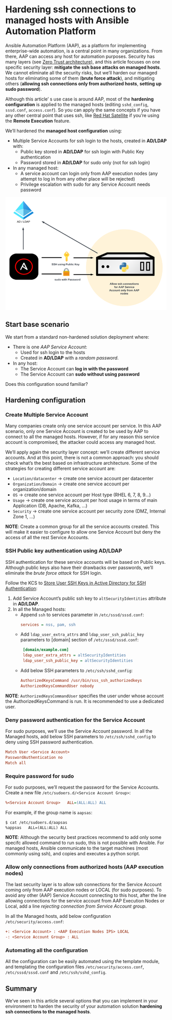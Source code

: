 # Hardening ssh connections to managed hosts with Ansible Automation Platform

Ansible Automation Platform (AAP), as a platform for implementing enterprise-wide automation, is a central point in many organizations. From there, AAP can access any host for automation purposes. Security has many layers (see [Zero Trust architecture](https://www.redhat.com/en/topics/security/what-is-zero-trust)), and this article focuses on one specific security layer: **mitigate the ssh base attacks on managed hosts**. We cannot eliminate all the security risks, but we’ll harden our managed hosts for eliminating some of them (**brute force attack**), and mitigating others (**allowing ssh connections only from authorized hosts**, **setting up sudo password**). 

Although this article’ s use case is around AAP, most of the **hardening configuration** is applied to the managed hosts (editing `sshd_config`, `sssd.conf`, `access.conf`). So you can apply the same concepts if you have any other central point that uses ssh, like [Red Hat Satellite](https://www.redhat.com/en/technologies/management/satellite) if you’re using the **Remote Execution** feature.

We’ll hardened the **managed host configuration** using:

* Multiple Service Accounts for ssh login to the hosts, created in **AD/LDAP** with:
    * Public key stored in **AD/LDAP** for ssh login with Public Key authentication
    * Password stored in **AD/LDAP** for sudo only (not for ssh login)
* In any managed host:
    * A service account can login only from AAP execution nodes (any attempt to log in from any other place will be rejected)
    * Privilege escalation with sudo for any Service Account needs password

![Ansible Hardening Overview](../img/ansbile_hardening.png)


## Start base scenario

We start from a standard non-hardened solution deployment where:

* There is one *AAP Service Account*:
    * Used for ssh login to the hosts
    * Created in **AD/LDAP** with a *random password*.
* In any host:
    * The Service Account can **log in with the password**
    * The Service Account can **sudo without using password**

Does this configuration sound familiar?

## Hardening configuration

### Create Multiple Service Account

Many companies create only one service account per service. In this AAP scenario, only one Service Account is created to be used by AAP to connect to all the managed hosts. However, if for any reason this service account is compromised, the attacker could access any managed host.

We’ll apply again the security layer concept: we’ll create different service accounts. And at this point, there is not a common approach: you should check what’s the best based on infrastructure architecture. Some of the strategies for creating different service account are:

* `Location/datacenter` -> create one service account per datacenter
* `Organization/Domain` -> create one service account per organization/domain
* `OS` -> create one service account per Host type (RHEL 6, 7, 8, 9…)
* `Usage` -> create one service account per host usage in terms of main Application (DB, Apache, Kafka, …)
* `Security` -> create one service account per security zone (DMZ, Internal Zone 1, …)

**NOTE**: Create a common group for all the service accounts created. This will make it easier to configure to allow one Service Account but deny the access of all the rest Service Accounts.   

### SSH Public key authentication using AD/LDAP

SSH authentication for these service accounts will be based on Public keys. Although public keys also have their drawbacks over passwords, we’ll eliminate the *brute force attack* for SSH login.

Follow the KCS to [Store User SSH Keys in Active Directory for SSH Authentication](https://access.redhat.com/solutions/5353351): 

1. Add Service Account’s public ssh key to `altSecurityIdentities` attribute in **AD/LDAP**.
1. In all the Managed hosts: 
    * Append `ssh` to services parameter in `/etc/sssd/sssd.conf`:
        ```ini
        services = nss, pam, ssh
        ```
    * Add `ldap_user_extra_attrs` and `ldap_user_ssh_public_key` parameters to [domain] section of `/etc/sssd/sssd.conf`:
       ```ini
        [domain/example.com]
        ldap_user_extra_attrs = altSecurityIdentities
        ldap_user_ssh_public_key = altSecurityIdentities
        ```
    * Add below SSH parameters to `/etc/ssh/sshd_config`:
        ```ini
        AuthorizedKeysCommand /usr/bin/sss_ssh_authorizedkeys
        AuthorizedKeysCommandUser nobody
        ```

**NOTE**: `AuthorizedKeysCommandUser` specifies the user under whose account the AuthorizedKeysCommand is run. It is recommended to use a dedicated user.

### Deny password authentication for the Service Account

For sudo purposes, we’ll use the Service Account password. In all the Managed hosts, add below SSH parameters to `/etc/ssh/sshd_config` to deny using SSH password authentication.

```ini
Match User <Service Account>
PasswordAuthentication no
Match all
```

### Require password for sudo

For sudo purposes, we’ll request the password for the Service Accounts. Create a new file `/etc/sudoers.d/<Service Account Group>`:

```ini
%<Service Account Group>   ALL=(ALL:ALL) ALL
```

For example, if the group name is `aapsas`:

```shell
$ cat /etc/sudoers.d/aapsas
%appsas   ALL=(ALL:ALL) ALL
```

**NOTE**: Although the security best practices recommend to add only some specifc allowed command to run sudo, this is not possible with Ansible. For managed hosts, Ansible communicate to the target machines (most commonly using ssh), and copies and executes a python script.

### Allow only connections from authorized hosts (AAP execution nodes)

The last security layer is to allow ssh connections for the Service Account coming only from AAP execution nodes or LOCAL (for sudo purposes). To avoid any other (AAP) Service Account connecting to this host, after the line allowing connections for the service account from AAP Execution Nodes or Local, add a line *rejecting connection from Service Account group*.  

In all the Managed hosts, add below configuration `/etc/security/access.conf`:

```ini
+: <Service Account> : <AAP Execution Nodes IPS> LOCAL
-: <Service Account Group> : ALL
```

### Automating all the configuration

All the configuration can be easily automated using the template module, and templating the configuration files `/etc/security/access.conf`, `/etc/sssd/sssd.conf` and `/etc/ssh/sshd_config`.


## Summary

We’ve seen in this article several options that you can implement in your environment to harden the security of your automation solution **hardening ssh connections to the managed hosts**.
